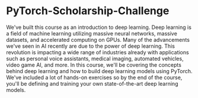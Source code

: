 # PyTorch-Scholarship-Challenge
We've built this course as an introduction to deep learning. Deep learning is a field of machine learning utilizing massive neural networks, massive datasets, and accelerated computing on GPUs. Many of the advancements we've seen in AI recently are due to the power of deep learning. This revolution is impacting a wide range of industries already with applications such as personal voice assistants, medical imaging, automated vehicles, video game AI, and more.  In this course, we'll be covering the concepts behind deep learning and how to build deep learning models using PyTorch. We've included a lot of hands-on exercises so by the end of the course, you'll be defining and training your own state-of-the-art deep learning models.
